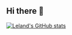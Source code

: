 ## Hi there 👋

[![Leland's GitHub stats](https://github-readme-stats.vercel.app/api?username=byrdbass&hide=stars,contribs)](https://github.com/anuraghazra/github-readme-stats)

<!--
**Byrdbass/Byrdbass** is a ✨ _special_ ✨ repository because its `README.md` (this file) appears on your GitHub profile.

Here are some ideas to get you started:

- 🔭 I’m currently working on ...
- 🌱 I’m currently learning ...
- 👯 I’m looking to collaborate on ...
- 🤔 I’m looking for help with ...
- 💬 Ask me about ...
- 📫 How to reach me: ...
- 😄 Pronouns: ...
- ⚡ Fun fact: ...
-->
